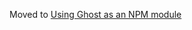 Moved to [Using Ghost as an NPM module](https://github.com/TryGhost/Ghost/wiki/Using-Ghost-as-an-NPM-module)